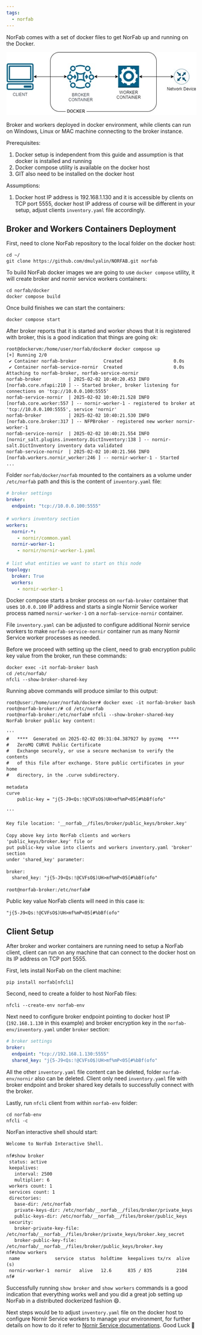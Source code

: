```yaml
---
tags:
  - norfab
---
```


NorFab comes with a set of docker files to get NorFab up and running on the Docker.

![Network Automations Fabric Architecture](images/docker_run.jpg)

Broker and workers deployed in docker environment, while clients can run on Windows, Linux or MAC machine connecting to the broker instance.

Prerequisites:

1. Docker setup is independent from this guide and assumption is that docker is installed and running 
2. Docker compose utility is available on the docker host
3. GIT also need to be installed on the docker host

Assumptions:

1. Docker host IP address is 192.168.1.130 and it is accessible by clients on TCP port 5555, docker host IP address of course will be different in your setup, adjust clients `inventory.yaml` file accordingly.

## Broker and Workers Containers Deployment

First, need to clone NorFab repository to the local folder on the docker host:

```
cd ~/
git clone https://github.com/dmulyalin/NORFAB.git norfab
```

To build NorFab docker images we are going to use `docker compose` utility, it will create broker and nornir service workers containers:

```
cd norfab/docker
docker compose build
```

Once build finishes we can start the containers:

```
docker compose start
```

After broker reports that it is started and worker shows that it is registered with broker, this is a good indication that things are going ok:

```
root@dockervm:/home/user/norfab/docker# docker compose up
[+] Running 2/0
 ✔ Container norfab-broker          Created                   0.0s 
 ✔ Container norfab-service-nornir  Created                   0.0s 
Attaching to norfab-broker, norfab-service-nornir
norfab-broker          | 2025-02-02 10:40:20.453 INFO [norfab.core.nfapi:210 ] -- Started broker, broker listening for connections on 'tcp://10.0.0.100:5555'
norfab-service-nornir  | 2025-02-02 10:40:21.528 INFO [norfab.core.worker:557 ] -- nornir-worker-1 - registered to broker at 'tcp://10.0.0.100:5555', service 'nornir'
norfab-broker          | 2025-02-02 10:40:21.530 INFO [norfab.core.broker:317 ] -- NFPBroker - registered new worker nornir-worker-1
norfab-service-nornir  | 2025-02-02 10:40:21.554 INFO [nornir_salt.plugins.inventory.DictInventory:138 ] -- nornir-salt.DictInventory inventory data validated
norfab-service-nornir  | 2025-02-02 10:40:21.566 INFO [norfab.workers.nornir_worker:246 ] -- nornir-worker-1 - Started
...
```

Folder `norfab/docker/norfab` mounted to the containers as a volume under `/etc/norfab` path and this is the content of `inventory.yaml` file:

``` inventory.yaml
# broker settings
broker:
  endpoint: "tcp://10.0.0.100:5555"
  
# workers inventory section
workers:
  nornir-*:
    - nornir/common.yaml  
  nornir-worker-1:
    - nornir/nornir-worker-1.yaml
    
# list what entities we want to start on this node
topology:
  broker: True
  workers:
    - nornir-worker-1
```

Docker compose starts a broker process on `norfab-broker` container that uses `10.0.0.100` IP address and starts a single Nornir Service worker process named `nornir-worker-1` on a `norfab-service-nornir` container. 

File `inventory.yaml` can be adjusted to configure additional Nornir service workers to make `norfab-service-nornir` container run as many Nornir Service worker processes as needed.

Before we proceed with setting up the client, need to grab encryption public key value from the broker, run these commands:

```
docker exec -it norfab-broker bash
cd /etc/norfab/
nfcli --show-broker-shared-key
```

Running above commands will produce similar to this output:

```
root@user:/home/user/norfab/docker# docker exec -it norfab-broker bash
root@norfab-broker:/# cd /etc/norfab
root@norfab-broker:/etc/norfab# nfcli --show-broker-shared-key
NorFab broker public key content:

'''
#   ****  Generated on 2025-02-02 09:31:04.387927 by pyzmq  ****
#   ZeroMQ CURVE Public Certificate
#   Exchange securely, or use a secure mechanism to verify the contents
#   of this file after exchange. Store public certificates in your home
#   directory, in the .curve subdirectory.

metadata
curve
    public-key = "j{5-J9<Qs:!@CVFsO$)UH>mf%mP<05[#%bBf(ofo"

'''

Key file location: '__norfab__/files/broker/public_keys/broker.key'

Copy above key into NorFab clients and workers 'public_keys/broker.key' file or 
put public-key value into clients and workers inventory.yaml 'broker' section 
under 'shared_key' parameter:

broker:
  shared_key: "j{5-J9<Qs:!@CVFsO$)UH>mf%mP<05[#%bBf(ofo"

root@norfab-broker:/etc/norfab# 
```

Public key value NorFab clients will need in this case is:

```
"j{5-J9<Qs:!@CVFsO$)UH>mf%mP<05[#%bBf(ofo"
```

## Client Setup

After broker and worker containers are running need to setup a NorFab client, client can run on any machine that can connect to the docker host on its IP address on TCP port 5555.

First, lets install NorFab on the client machine:

```
pip install norfab[nfcli]
```

Second, need to create a folder to host NorFab files:

```
nfcli --create-env norfab-env
```

Next need to configure broker endpoint pointing to docker host IP (`192.168.1.130` in this example) and broker encryption key in the `norfab-env/inventory.yaml` under `broker` section:

``` inventory.yaml
# broker settings
broker:
  endpoint: "tcp://192.168.1.130:5555"
  shared_key: "j{5-J9<Qs:!@CVFsO$)UH>mf%mP<05[#%bBf(ofo"
```

All the other `inventory.yaml` file content can be deleted, folder `norfab-env/nornir` also can be deleted. Client only need `inventory.yaml` file with broker endpoint and broker shared key details to successfully connect with the broker.

Lastly, run `nfcli` client from within `norfab-env` folder:

```
cd norfab-env
nfcli -c
```

NorFan interactive shell should start:

```
Welcome to NorFab Interactive Shell.

nf#show broker
 status: active
 keepalives:
   interval: 2500
   multiplier: 6
 workers count: 1
 services count: 1
 directories:
   base-dir: /etc/norfab
   private-keys-dir: /etc/norfab/__norfab__/files/broker/private_keys
   public-keys-dir: /etc/norfab/__norfab__/files/broker/public_keys
 security:
   broker-private-key-file: /etc/norfab/__norfab__/files/broker/private_keys/broker.key_secret
   broker-public-key-file: /etc/norfab/__norfab__/files/broker/public_keys/broker.key
nf#show workers
 name             service  status  holdtime  keepalives tx/rx  alive (s) 
 nornir-worker-1  nornir   alive   12.6      835 / 835         2104
nf#
```

Successfully running `show broker` and `show workers` commands is a good indication that everything works well and you did a great job setting up NorFab in a distributed dockerized fashion :smile:.

Next steps would be to adjust `inventory.yaml` file on the docker host to configure Nornir Service workers to manage your environment, for further details on how to do it refer to [Nornir Service documentations](workers/nornir/services_nornir_service.md). Good Luck 🤞